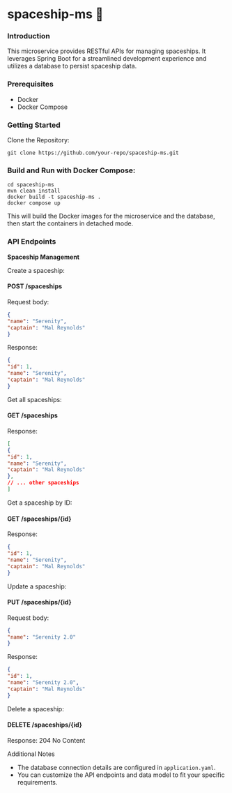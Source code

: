 # spaceship-ms 🚀

### Introduction
This microservice provides RESTful APIs for managing spaceships. It leverages Spring Boot for a streamlined development experience and utilizes a database to persist spaceship data.

### Prerequisites
- Docker
- Docker Compose
### Getting Started
Clone the Repository:

```
git clone https://github.com/your-repo/spaceship-ms.git
```


### Build and Run with Docker Compose:

```
cd spaceship-ms
mvn clean install
docker build -t spaceship-ms .
docker compose up 
```
This will build the Docker images for the microservice and the database, then start the containers in detached mode.

### API Endpoints
**Spaceship Management**

Create a spaceship:

#### POST /spaceships
Request body:

```json 
{
"name": "Serenity",
"captain": "Mal Reynolds"
}
```

Response:

```json
{
"id": 1,
"name": "Serenity",
"captain": "Mal Reynolds"
}
```

Get all spaceships:

#### GET /spaceships
Response:

```json
[
{
"id": 1,
"name": "Serenity",
"captain": "Mal Reynolds"
},
// ... other spaceships
]
```

Get a spaceship by ID:

#### GET /spaceships/{id}
Response:

```json
{
"id": 1,
"name": "Serenity",
"captain": "Mal Reynolds"
}
```

Update a spaceship:

#### PUT /spaceships/{id}
Request body:

```json
{
"name": "Serenity 2.0"
}
```

Response:

```json
{
"id": 1,
"name": "Serenity 2.0",
"captain": "Mal Reynolds"
}
```

Delete a spaceship:

#### DELETE /spaceships/{id}
Response: 204 No Content


Additional Notes
- The database connection details are configured in `application.yaml`.
- You can customize the API endpoints and data model to fit your specific requirements.

